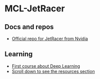 # MCL-JetRacer

## Docs and repos
* [Official repo for JetRacer from Nvidia](https://github.com/NVIDIA-AI-IOT/jetracer)

## Learning
* [First course about Deep Learning](https://courses.nvidia.com/courses/course-v1:DLI+C-RX-02+V1/about)
* [Scroll down to see the resources section](https://www.hackster.io/contests/NVIDIA)

